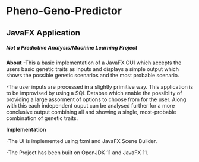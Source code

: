 # Pheno-Geno-Predictor
## JavaFX Application 
##### *Not a Predictive Analysis/Machine Learning Project*

**About**
-This a basic implementation of a JavaFX GUI which accepts the users basic genetic traits as inputs and displays
 a simple output which shows the possible genetic scenarios and the most probable scenario.

-The user inputs are processed in a slightly primitive way. This application is to be improvised by using a
 SQL Databse which enable the possiblity of providing a large assorment of options to choose from for the user.
 Along with this each independent ouput can be analysed further for a more conclusive output combining all and 
 showing a single, most-probable combination of genetic traits.
 
**Implementation**
 
 -The UI is implemented using fxml and JavaFX Scene Builder.

-The Project has been built on OpenJDK 11 and JavaFX 11.


 
